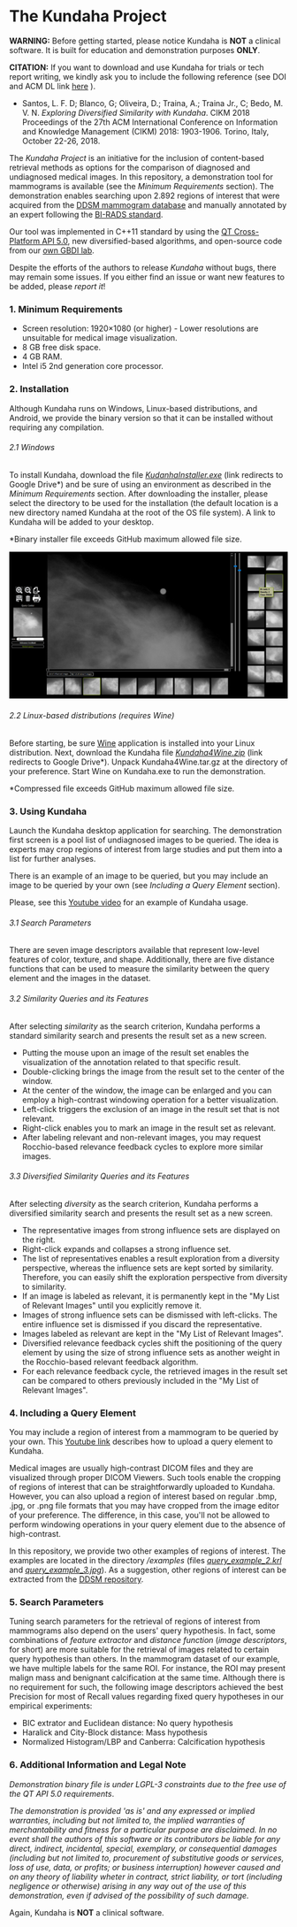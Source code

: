 # The Kundaha Project

**WARNING:** Before getting started, please notice Kundaha is **NOT** a clinical software.
It is built for education and demonstration purposes **ONLY**.

**CITATION:** If you want to download and use Kundaha for trials or tech report writing, we kindly ask you to include the following reference (see DOI and ACM DL link [here](https://doi.org/10.1145/3269206.3269220) ).

* Santos, L. F. D; Blanco, G; Oliveira, D.; Traina, A.; Traina Jr., C; Bedo, M. V. N. *Exploring Diversified Similarity with Kundaha*. CIKM 2018
Proceedings of the 27th ACM International Conference on Information and Knowledge Management (CIKM) 2018: 1903-1906. Torino, Italy, October 22-26, 2018.



The *Kundaha Project* is an initiative for the inclusion of content-based retrieval methods as options for the comparison of diagnosed and undiagnosed medical images.
In this repository, a demonstration tool for mammograms is available (see the *Minimum Requirements* section).
The demonstration enables searching upon 2.892 regions of interest that were acquired from the [DDSM mammogram database](http://marathon.csee.usf.edu/Mammography/Database.html) and manually annotated by an expert following the [BI-RADS standard](https://www.acr.org/).

Our tool was implemented in C++11 standard by using the [QT Cross-Platform API 5.0](https://www.qt.io/), new diversified-based algorithms, and open-source code from our [own GBDI lab](https://bitbucket.com/gbdi/arboretum).

Despite the efforts of the authors to release *Kundaha* without bugs, there may remain some issues.
If you either find an issue or want new features to be added, please *report it*!


### 1. Minimum Requirements

* Screen resolution: 1920×1080 (or higher) - Lower resolutions are unsuitable for medical image visualization.
* 8 GB free disk space.
* 4 GB RAM.
* Intel i5 2nd generation core processor.

### 2. Installation

Although Kundaha runs on Windows, Linux-based distributions, and Android, we provide the binary version so that it can be installed without requiring any compilation.

###### 2.1 Windows


To install Kundaha, download the file [*KudanhaInstaller.exe*](https://drive.google.com/file/d/1uMEqR6vDkCdtjhddGpwMHbu10zj7QYq-/view?usp=sharing) (link redirects to Google Drive*) and be sure of using an environment as described in the *Minimum Requirements* section.
After downloading the installer, please select the directory to be used for the installation (the default location is a new directory named Kundaha at the root of the OS file system).
A link to Kundaha will be added to your desktop.

*Binary installer file exceeds GitHub maximum allowed file size.

![Kundaha Windows](/readme_images/kundaha_windows.png)

###### 2.2 Linux-based distributions (requires Wine)

Before starting, be sure [Wine](https://www.winehq.org/) application is installed into your Linux distribution.
Next, download the Kundaha file [*Kundaha4Wine.zip*](https://drive.google.com/file/d/1HkHa7HqeTxQjc2gOZ0JqJdyDqxJa_EKI/view?usp=sharing) (link redirects to Google Drive*).
Unpack Kundaha4Wine.tar.gz at the directory of your preference.
Start Wine on Kundaha.exe to run the demonstration.

*Compressed file exceeds GitHub maximum allowed file size.

### 3. Using Kundaha

Launch the Kundaha desktop application for searching.
The demonstration first screen is a pool list of undiagnosed images to be queried.
The idea is experts may crop regions of interest from large studies and put them into a list for further
analyses.

There is an example of an image to be queried, but you may include an image to be queried by your
own (see *Including a Query Element* section).

Please, see this [Youtube video](https://www.youtube.com/watch?v=yOxvUVuQAbk) for an example of Kundaha usage.

###### 3.1 Search Parameters

There are seven image descriptors available that represent low-level features of color, texture, and shape.
Additionally, there are five distance functions that can be used to measure the similarity between the query element and the images in the dataset.

###### 3.2 Similarity Queries and its Features

After selecting *similarity* as the search criterion, Kundaha performs a standard similarity search and presents the result set as a new screen.

* Putting the mouse upon an image of the result set enables the visualization of the annotation related to that specific result.
* Double-clicking brings the image from the result set to the center of the window.
* At the center of the window, the image can be enlarged and you can employ a high-contrast windowing operation for a better visualization.
* Left-click triggers the exclusion of an image in the result set that is not relevant.
* Right-click enables you to mark an image in the result set as relevant.
* After labeling relevant and non-relevant images, you may request Rocchio-based relevance feedback cycles to explore more similar images.

###### 3.3 Diversified Similarity Queries and its Features

After selecting *diversity* as the search criterion, Kundaha performs a diversified similarity search and presents the result set as a new screen.

* The representative images from strong influence sets are displayed on the right.
* Right-click expands and collapses a strong influence set.
* The list of representatives enables a result exploration from a diversity perspective, whereas the influence sets are kept sorted by similarity. Therefore, you can easily shift the exploration perspective from diversity to similarity.
* If an image is labeled as relevant, it is permanently kept in the "My List of Relevant Images" until you explicitly remove it.
* Images of strong influence sets can be dismissed with left-clicks. The entire influence set is dismissed if you discard the representative.
* Images labeled as relevant are kept in the "My List of Relevant Images".
* Diversified relevance feedback cycles shift the positioning of the query element by using the size of strong influence sets as another weight in the Rocchio-based relevant feedback algorithm.
* For each relevance feedback cycle, the retrieved images in the result set can be compared to others previously included in the "My List of Relevant Images".


### 4. Including a Query Element

You may include a region of interest from a mammogram to be queried by your own.
This [Youtube link](https://www.youtube.com/watch?v=2LOD-JF7WDQ) describes how to upload a query element to Kundaha.

Medical images are usually high-contrast DICOM files and they are visualized through proper DICOM Viewers.
Such tools enable the cropping of regions of interest that can be straightforwardly uploaded to Kundaha.
However, you can also upload a region of interest based on regular .bmp, .jpg, or .png file formats that you may have cropped from the image editor of your preference.
The difference, in this case, you'll not be allowed to perform windowing operations in your query element due to the absence of high-contrast.

In this repository, we provide two other examples of regions of interest.
The examples are located in the directory */examples* (files [*query_example_2.krl*](examples/query_example_2.krl) and [*query_example_3.jpg*](examples/query_example_3.jpg*)).
As a suggestion, other regions of interest can be extracted from the [DDSM repository](http://marathon.csee.usf.edu/Mammography/Database.html).

### 5. Search Parameters

Tuning search parameters for the retrieval of regions of interest from mammograms also depend on the users' query hypothesis.
In fact, some combinations of *feature extractor* and *distance function* (*image descriptors*, for short) are more suitable for the retrieval of images related to certain query hypothesis than others.
In the mammogram dataset of our example, we have multiple labels for the same ROI.
For instance, the ROI may present malign mass and benignant calcification at the same time.
Although there is no requirement for such, the following image descriptors achieved the best Precision for most of Recall values regarding fixed query hypotheses in our empirical experiments:

* BIC extrator and Euclidean distance: No query hypothesis
* Haralick and City-Block distance: Mass hypothesis
* Normalized Histogram/LBP and Canberra: Calcification hypothesis

### 6. Additional Information and Legal Note

*Demonstration binary file is under LGPL-3 constraints due to the free use of the QT API 5.0 requirements*.

*The demonstration is provided 'as is' and any expressed or implied warranties, including but not limited to, the implied warranties of merchantability and fitness for a particular purpose are disclaimed.
In no event shall the authors of this software or its contributors be liable for any direct, indirect, incidental, special, exemplary, or consequential damages (including but not limited to, procurement of substitutive goods or services, loss of use, data, or profits; or business interruption) however caused and on any theory of liability wheter in contract, strict liability, or tort (including negligence or otherwise) arising in any way out of the use of this demonstration, even if advised of the possibility of such damage.*

Again, Kundaha is **NOT** a clinical software.
